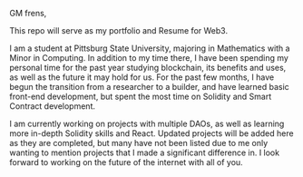 GM frens,

This repo will serve as my portfolio and Resume for Web3.

I am a student at Pittsburg State University, majoring in Mathematics with a Minor in Computing. In addition to my time there, I have been spending my personal time for the past year studying blockchain, its benefits and uses, as well as the future it may hold for us. For the past few months, I have begun the transition from a researcher to a builder, and have learned basic front-end development, but spent the most time on Solidity and Smart Contract development.

I am currently working on projects with multiple DAOs, as well as learning more in-depth Solidity skills and React. Updated projects will be added here as they are completed, but many have not been listed due to me only wanting to mention projects that I made a significant difference in. I look forward to working on the future of the internet with all of you.
